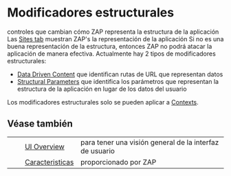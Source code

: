 # Modificadores estructurales #

controles que cambian cómo ZAP representa la estructura de la aplicación
Las [Sites tab][] muestran ZAP's la representación de la aplicación
Si no es una buena representación de la estructura, entonces ZAP no podrá atacar la aplicación de manera efectiva.
Actualmente hay 2 tipos de modificadores estructurales:

 *  [Data Driven Content][] que identifican rutas de URL que representan datos
 *  [Structural Parameters][] que identifica los parámetros que representan la estructura de la aplicación en lugar de los datos del usuario

Los modificadores estructurales solo se pueden aplicar a [Contexts][].

## Véase también ##

<table> 
 <tbody>
  <tr>
   <td>&nbsp;&nbsp;&nbsp;&nbsp;</td>
   <td><a href="HelpUiOverview" rel="nofollow">UI Overview</a></td>
   <td>para tener una visi&oacute;n general de la interfaz de usuario</td>
  </tr> 
  <tr>
   <td>&nbsp;&nbsp;&nbsp;&nbsp;</td>
   <td><a href="HelpStartConceptsConcepts" rel="nofollow">Caracteristicas</a></td>
   <td>proporcionado por ZAP</td>
  </tr> 
 </tbody>
</table>


[Sites tab]: HelpUiTabsSites
[Data Driven Content]: HelpStartConceptsDdc
[Structural Parameters]: HelpStartConceptsStructparams
[Contexts]: HelpStartConceptsContexts